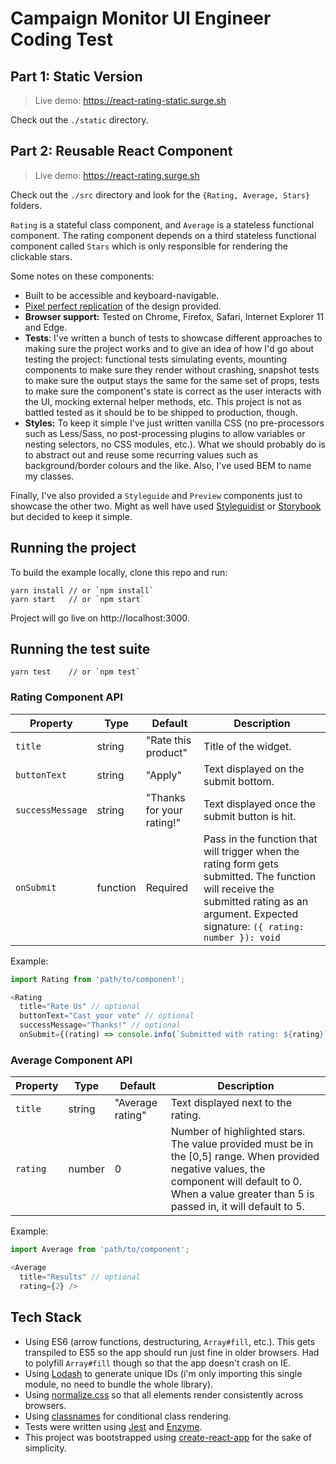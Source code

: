 # Campaign Monitor UI Engineer Coding Test

## Part 1: Static Version

> Live demo: https://react-rating-static.surge.sh

Check out the `./static` directory.

## Part 2: Reusable React Component

> Live demo: https://react-rating.surge.sh

Check out the `./src` directory and look for the `{Rating, Average, Stars}` folders.

`Rating` is a stateful class component, and `Average` is a stateless functional component. The rating component depends on a third stateless functional component called `Stars` which is only responsible for rendering the clickable stars.

Some notes on these components:

* Built to be accessible and keyboard-navigable.
* [Pixel perfect replication](https://i.imgur.com/NmoNOLx.png) of the design provided.
* **Browser support:** Tested on Chrome, Firefox, Safari, Internet Explorer 11 and Edge.
* **Tests**: I've written a bunch of tests to showcase different approaches to making sure the project works and to give an idea of how I'd go about testing the project: functional tests simulating events, mounting components to make sure they render without crashing, snapshot tests to make sure the output stays the same for the same set of props, tests to make sure the component's state is correct as the user interacts with the UI, mocking external helper methods, etc. This project is not as battled tested as it should be to be shipped to production, though.
* **Styles:** To keep it simple I've just written vanilla CSS (no pre-processors such as Less/Sass, no post-processing plugins to allow variables or nesting selectors, no CSS modules, etc.). What we should probably do is to abstract out and reuse some recurring values such as background/border colours and the like. Also, I've used BEM to name my classes.

Finally, I've also provided a `Styleguide` and `Preview` components just to showcase the other two. Might as well have used [Styleguidist](https://github.com/styleguidist/react-styleguidist) or [Storybook](https://github.com/storybooks/storybook) but decided to keep it simple.

## Running the project

To build the example locally, clone this repo and run:

```
yarn install // or `npm install`
yarn start   // or `npm start`
```

Project will go live on http://localhost:3000.

## Running the test suite

```
yarn test    // or `npm test`
```

### Rating Component API

| Property | Type | Default | Description |
|---|---|---|---|
| `title` | string | "Rate this product" | Title of the widget. |
| `buttonText` | string | "Apply" | Text displayed on the submit bottom. |
| `successMessage` | string | "Thanks for your rating!" | Text displayed once the submit button is hit. |
| `onSubmit` | function | Required | Pass in the function that will trigger when the rating form gets submitted. The function will receive the submitted rating as an argument. Expected signature: `({ rating: number }): void` |

Example:

```js
import Rating from 'path/to/component';

<Rating
  title="Rate Us" // optional
  buttonText="Cast your vote" // optional
  successMessage="Thanks!" // optional
  onSubmit={(rating) => console.info(`Submitted with rating: ${rating}`)} />
```

### Average Component API

| Property | Type | Default | Description |
|---|---|---|---|
| `title` | string | "Average rating" | Text displayed next to the rating. |
| `rating` | number | 0 | Number of highlighted stars. The value provided must be in the [0,5] range. When provided negative values, the component will default to 0. When a value greater than 5 is passed in, it will default to 5. |

Example:

```js
import Average from 'path/to/component';

<Average
  title="Results" // optional
  rating={2} />
```

## Tech Stack

* Using ES6 (arrow functions, destructuring, `Array#fill`, etc.). This gets transpiled to ES5 so the app should run just fine in older browsers. Had to polyfill `Array#fill` though so that the app doesn't crash on IE.
* Using [Lodash](https://lodash.com/) to generate unique IDs (i'm only importing this single module, no need to bundle the whole library).
* Using [normalize.css](https://necolas.github.io/normalize.css/) so that all elements render consistently across browsers.
* Using [classnames](https://github.com/JedWatson/classnames) for conditional class rendering.
* Tests were written using [Jest](https://facebook.github.io/jest/) and [Enzyme](https://github.com/airbnb/enzyme).
* This project was bootstrapped using [create-react-app](https://github.com/facebookincubator/create-react-app) for the sake of simplicity.
